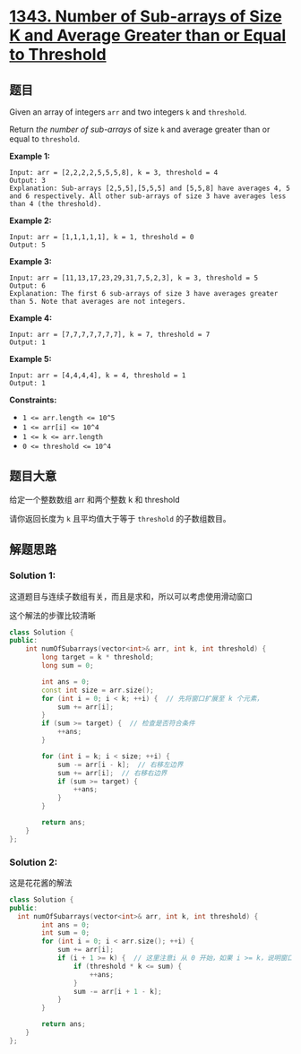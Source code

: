 # [1343. Number of Sub-arrays of Size K and Average Greater than or Equal to Threshold](https://leetcode-cn.com/problems/number-of-sub-arrays-of-size-k-and-average-greater-than-or-equal-to-threshold/)

## 题目

Given an array of integers `arr` and two integers `k` and `threshold`.

Return *the number of sub-arrays* of size `k` and average greater than or equal to `threshold`.

 

**Example 1:**

```
Input: arr = [2,2,2,2,5,5,5,8], k = 3, threshold = 4
Output: 3
Explanation: Sub-arrays [2,5,5],[5,5,5] and [5,5,8] have averages 4, 5 and 6 respectively. All other sub-arrays of size 3 have averages less than 4 (the threshold).
```

**Example 2:**

```
Input: arr = [1,1,1,1,1], k = 1, threshold = 0
Output: 5
```

**Example 3:**

```
Input: arr = [11,13,17,23,29,31,7,5,2,3], k = 3, threshold = 5
Output: 6
Explanation: The first 6 sub-arrays of size 3 have averages greater than 5. Note that averages are not integers.
```

**Example 4:**

```
Input: arr = [7,7,7,7,7,7,7], k = 7, threshold = 7
Output: 1
```

**Example 5:**

```
Input: arr = [4,4,4,4], k = 4, threshold = 1
Output: 1
```

 

**Constraints:**

- `1 <= arr.length <= 10^5`
- `1 <= arr[i] <= 10^4`
- `1 <= k <= arr.length`
- `0 <= threshold <= 10^4`

## 题目大意

给定一个整数数组 arr 和两个整数 k 和 threshold

请你返回长度为 `k` 且平均值大于等于 `threshold` 的子数组数目。

## 解题思路

### Solution 1:

这道题目与连续子数组有关，而且是求和，所以可以考虑使用滑动窗口

这个解法的步骤比较清晰

`````c++
class Solution {
public:
    int numOfSubarrays(vector<int>& arr, int k, int threshold) {
        long target = k * threshold;
        long sum = 0;

        int ans = 0;
        const int size = arr.size();
        for (int i = 0; i < k; ++i) {  // 先将窗口扩展至 k 个元素，
            sum += arr[i];
        }
        if (sum >= target) {  // 检查是否符合条件
            ++ans;
        }

        for (int i = k; i < size; ++i) {
            sum -= arr[i - k];  // 右移左边界
            sum += arr[i];  // 右移右边界
            if (sum >= target) {
                ++ans;
            }
        }

        return ans;
    }
};
`````

### Solution 2:

这是花花酱的解法

``````c++
class Solution {
public:
  int numOfSubarrays(vector<int>& arr, int k, int threshold) {
        int ans = 0;
        int sum = 0;
        for (int i = 0; i < arr.size(); ++i) {
            sum += arr[i];
            if (i + 1 >= k) {  // 这里注意i 从 0 开始，如果 i >= k，说明窗口中多了一个元素
                if (threshold * k <= sum) {
                    ++ans;
                }
                sum -= arr[i + 1 - k];
            }
        }

        return ans;
    }
};
``````

